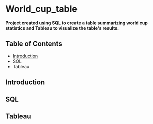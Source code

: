 # World_cup_table
**Project created using SQL to create a table summarizing world cup statistics and Tableau to visualize the table's results.**
## Table of Contents
  - [Introduction](Introduction)
  - SQL
  - Tableau

## Introduction

## SQL

## Tableau

